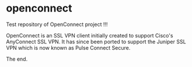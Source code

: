 # openconnect
Test repository of OpenConnect project !!!

OpenConnect is an SSL VPN client initially created to support Cisco's AnyConnect SSL VPN. It has since been ported to support the Juniper SSL VPN which is now known as Pulse Connect Secure.

The end.
